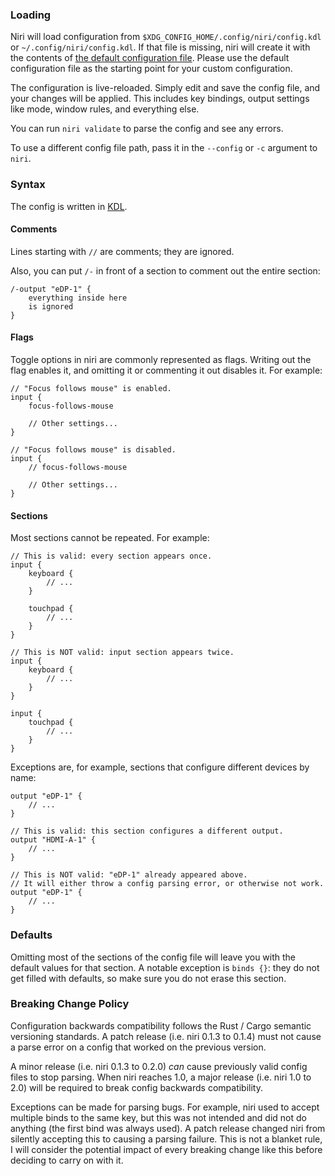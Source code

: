 ### Loading

Niri will load configuration from `$XDG_CONFIG_HOME/.config/niri/config.kdl` or `~/.config/niri/config.kdl`.
If that file is missing, niri will create it with the contents of [the default configuration file](../resources/default-config.kdl).
Please use the default configuration file as the starting point for your custom configuration.

The configuration is live-reloaded.
Simply edit and save the config file, and your changes will be applied.
This includes key bindings, output settings like mode, window rules, and everything else.

You can run `niri validate` to parse the config and see any errors.

To use a different config file path, pass it in the `--config` or `-c` argument to `niri`.

### Syntax

The config is written in [KDL].

#### Comments

Lines starting with `//` are comments; they are ignored.

Also, you can put `/-` in front of a section to comment out the entire section:

```
/-output "eDP-1" {
    everything inside here
    is ignored
}
```

#### Flags

Toggle options in niri are commonly represented as flags.
Writing out the flag enables it, and omitting it or commenting it out disables it.
For example:

```
// "Focus follows mouse" is enabled.
input {
    focus-follows-mouse

    // Other settings...
}
```

```
// "Focus follows mouse" is disabled.
input {
    // focus-follows-mouse

    // Other settings...
}
```

#### Sections

Most sections cannot be repeated. For example:

```
// This is valid: every section appears once.
input {
    keyboard {
        // ...
    }

    touchpad {
        // ...
    }
}
```

```
// This is NOT valid: input section appears twice.
input {
    keyboard {
        // ...
    }
}

input {
    touchpad {
        // ...
    }
}
```

Exceptions are, for example, sections that configure different devices by name:

```
output "eDP-1" {
    // ...
}

// This is valid: this section configures a different output.
output "HDMI-A-1" {
    // ...
}

// This is NOT valid: "eDP-1" already appeared above.
// It will either throw a config parsing error, or otherwise not work.
output "eDP-1" {
    // ...
}
```

### Defaults

Omitting most of the sections of the config file will leave you with the default values for that section.
A notable exception is `binds {}`: they do not get filled with defaults, so make sure you do not erase this section.

### Breaking Change Policy

Configuration backwards compatibility follows the Rust / Cargo semantic versioning standards.
A patch release (i.e. niri 0.1.3 to 0.1.4) must not cause a parse error on a config that worked on the previous version.

A minor release (i.e. niri 0.1.3 to 0.2.0) *can* cause previously valid config files to stop parsing.
When niri reaches 1.0, a major release (i.e. niri 1.0 to 2.0) will be required to break config backwards compatibility.

Exceptions can be made for parsing bugs.
For example, niri used to accept multiple binds to the same key, but this was not intended and did not do anything (the first bind was always used).
A patch release changed niri from silently accepting this to causing a parsing failure.
This is not a blanket rule, I will consider the potential impact of every breaking change like this before deciding to carry on with it.

[KDL]: https://kdl.dev/
